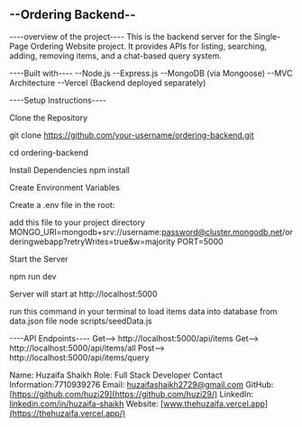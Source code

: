                  
--Ordering Backend--
-------------------

----overview of the project----
This is the backend server for the Single-Page Ordering Website project.
It provides APIs for listing, searching, adding, removing items, and a chat-based query system.

----Built with----
--Node.js
--Express.js
--MongoDB (via Mongoose)
--MVC Architecture
--Vercel (Backend deployed separately)


----Setup Instructions----

Clone the Repository

git clone https://github.com/your-username/ordering-backend.git

cd ordering-backend

Install Dependencies
npm install

Create Environment Variables

Create a .env file in the root:

add this file to your project directory
MONGO_URI=mongodb+srv://username:password@cluster.mongodb.net/orderingwebapp?retryWrites=true&w=majority
PORT=5000

Start the Server

npm run dev

Server will start at http://localhost:5000

run this command in your terminal to load items data into database from data.json file
node scripts/seedData.js

----API Endpoints----
Get--> http://localhost:5000/api/items
Get--> http://localhost:5000/api/items/all
Post--> http://localhost:5000/api/items/query

Name: Huzaifa Shaikh
Role: Full Stack Developer
Contact Information:7710939276
Email: huzaifashaikh2729@gmail.com
GitHub: [https://github.com/huzi29](https://github.com/huzi29/)
LinkedIn: [linkedin.com/in/huzaifa-shaikh](https://www.linkedin.com/in/huzaifa-shaikh-6a013a243/)
Website: [www.thehuzaifa.vercel.app](https://thehuzaifa.vercel.app/)
